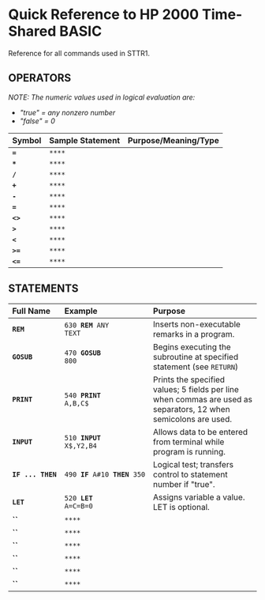 # Quick Reference to HP 2000 Time-Shared BASIC

Reference for all commands used in STTR1.

## OPERATORS

_NOTE: The numeric values used in logical evaluation are:_
* _"true" = any nonzero number_
* _"false" = 0_

|Symbol|Sample Statement|Purpose/Meaning/Type|
|:---|:---|:---|
|**`=`** |<code>****</code>||
|**`*`** |<code>****</code>||
|**`/`** |<code>****</code>||
|**`+`** |<code>****</code>||
|**`-`** |<code>****</code>||
|**`=`** |<code>****</code>||
|**`<>`** |<code>****</code>||
|**`>`** |<code>****</code>||
|**`<`** |<code>****</code>||
|**`>=`** |<code>****</code>||
|**`<=`** |<code>****</code>||

## STATEMENTS

|Full Name|Example|Purpose|
|:---|:---|:---|
|**`REM`** |<code>630 **REM** ANY TEXT</code>|Inserts non-executable remarks in a program.||
|**`GOSUB`** |<code>470 **GOSUB** 800</code>|Begins executing the subroutine at specified statement (see `RETURN`)|
|**`PRINT`** |<code>540 **PRINT** A,B,C$</code>|Prints the specified values; 5 fields per line when commas are used as separators, 12 when semicolons are used.|
|**`INPUT`** |<code>510 **INPUT** X$,Y2,B4</code>|Allows data to be entered from terminal while program is running.|
|<code>**IF&nbsp;...&nbsp;THEN**</code> |<code>490&nbsp;**IF**&nbsp;A#10&nbsp;**THEN**&nbsp;350</code>|Logical test; transfers control to statement number if "true".|
|**`LET`** |<code>520 **LET** A=C=B=0</code>|Assigns variable a value. LET is optional.|
|**``** |<code>****</code>||
|**``** |<code>****</code>||
|**``** |<code>****</code>||
|**``** |<code>****</code>||
|**``** |<code>****</code>||
|**``** |<code>****</code>||
